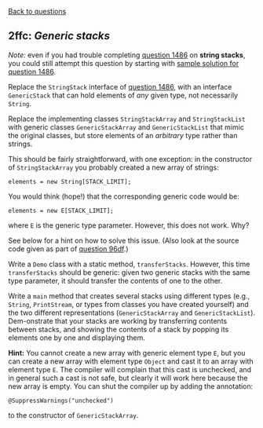 [Back to questions](../../README.md)

## 2ffc: *Generic stacks*

*Note:* even if you had trouble completing [question 1486](1486.md) on **string stacks**, you could still attempt this question by starting with [sample solution for question 1486](../solutions/1486.md).

Replace the `StringStack` interface of [question 1486](1486.md), with an interface `GenericStack`
that can hold elements of *any* given type, not necessarily `String`.

Replace the implementing classes `StringStackArray` and `StringStackList` with generic classes
`GenericStackArray` and `GenericStackList` that mimic the original classes, but store elements
of an *arbitrary* type rather than strings.

This should be fairly straightforward, with one exception: in the constructor of `StringStackArray` you probably created
a new array of strings:

```
elements = new String[STACK_LIMIT];
```

You would think (hope!) that the corresponding generic code would be:

```
elements = new E[STACK_LIMIT];
```

where `E` is the generic type parameter.  However, this does not work.  Why?

See below for a hint on how to solve this issue.  (Also look at the source code
given as part of [question 96df](96df.md).)

Write a `Demo` class with a static method, `transferStacks`.
However, this time `transferStacks` should be generic: given two generic stacks with the same type
parameter, it should transfer the contents of one to the other.

Write a `main` method that creates several stacks using different types (e.g., `String`,
`PrintStream`, or types from classes you have created yourself) and the two different representations
(`GenericStackArray` and `GenericStackList`).  Dem-onstrate that your stacks are working
by transferring contents between stacks, and showing the contents of a stack by popping its elements one
by one and displaying them.

**Hint:**  You cannot create a new array with generic element type `E`, but you
can create a new array with element type `Object` and cast it to an array with element type `E`.  The compiler will
complain that this cast is unchecked, and in general such a cast is not safe, but clearly it will work here because the new array is
empty.  You can shut the compiler up by adding the annotation:

```
@SuppressWarnings("unchecked")
```

to the constructor of `GenericStackArray`.